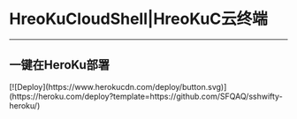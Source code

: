 <h1 id="h1-">HreoKuCloudShell|HreoKuC云终端</h1>
<hr>
<h2 id="-">一键在HeroKu部署</h2>
[![Deploy](https://www.herokucdn.com/deploy/button.svg)](https://heroku.com/deploy?template=https://github.com/SFQAQ/sshwifty-heroku/)
